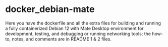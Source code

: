 # docker_debian-mate
Here you have the dockerfile and all the extra files for building and running a fully containerized Debian 12 with Mate Desktop environment for development, testing, and debugging or running networking tools; the how-to, notes, and comments are in README 1 & 2 files.
